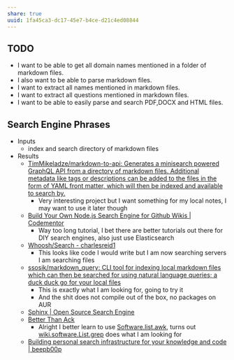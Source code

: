```yaml
---
share: true
uuid: 1fa45ca3-dc17-45e7-b4ce-d21c4ed08844
---
```

## TODO
* I want to be able to get all domain names mentioned in a folder of markdown files.
* I also want to be able to parse markdown files.
* I want to extract all names mentioned in markdown files.
* I want to extract all questions mentioned in markdown files.
* I want to be able to easily parse and search PDF,DOCX and HTML files.

## Search Engine Phrases

* Inputs
  * index and search directory of markdown files
* Results
  * [TimMikeladze/markdown-to-api: Generates a minisearch powered GraphQL API from a directory of markdown files. Additional metadata like tags or descriptions can be added to the files in the form of YAML front matter, which will then be indexed and available to search by.](https://github.com/TimMikeladze/markdown-to-api)
    * Very interesting project but I want something for my local notes, I may want to use it later though
  * [Build Your Own Node.js Search Engine for Github Wikis | Codementor](https://www.codementor.io/@rudolfolah/node-js-search-engine-github-s2gh0sfl8)
    * Way too long tutorial, I bet there are better tutorials out there for DIY search engines, also just use Elasticsearch
  * [Whoosh/Search - charlesreid1](https://charlesreid1.com/wiki/Whoosh/Search)
    * This looks like code I would write but I am now searching servers I am searching files
  * [ssosik/markdown\_query: CLI tool for indexing local markdown files which can then be searched for using natural language queries; a duck duck go for your local files](https://github.com/ssosik/markdown_query)
    * This is exactly what I am looking for, going to try it
    * And the shit does not compile out of the box, no packages on AUR
  * [Sphinx | Open Source Search Engine](http://sphinxsearch.com/)
  * [Better Than Ack](http://betterthanack.com/)
    * Alright I better learn to use [Software.list.awk](/undefined), turns out [wiki.software.List.grep](/undefined) does what I am looking for
  * [Building personal search infrastructure for your knowledge and code | beepb00p](https://beepb00p.xyz/pkm-search.html)
